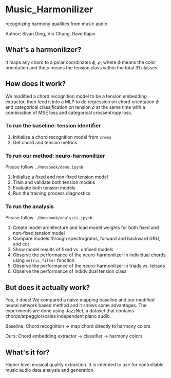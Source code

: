 # Music_Harmonilizer
recognizing harmony qualities from music audio

Author: Sivan Ding, Vio Chung, Rave Rajan

## What's a harmonilizer?
It maps any chord to a polar coordinates $\phi$, $\rho$, where $\phi$ means the color orientation and the $\rho$ means the tension class within the total 31 classes.

## How does it work?
We modified a chord recognition model to be a tension embedding extractor, then feed it into a MLP to do regression on chord 
orientation $\phi$ and categorical classification on tension $\rho$ at the same time with a combination of 
MSE loss and categorical crossentropy loss.

### To run the baseline: tension identifier
1. Initialize a chord recognition model from `crema`
2. Get chord and tension metrics

### To run our method: neuro-harmonilizer
Please follow `./Notebook/demo.ipynb`
1. Initialize a fixed and non-fixed tension model
2. Train and validate both tension models
3. Evaluate both tension models
4. Run the training process diagnostics 

### To run the analysis
Please follow `./Notebook/analysis.ipynb`
1. Create model architecture and load model weights for both fixed and non-fixed tension model
2. Compare models through spectrograms, forward and backward GRU, and cqt
3. Show model results of fixed vs. unfixed models
4. Observe the performance of the neuro-harmonilizer in individual chords using `metric_filter` function
5. Observe the performance of the neuro-harmonilizer in triads vs. tetrads
6. Observe the performance of indidvidual tension class

## But does it actually work?
Yes, it does! We compared a naive mapping baseline and our modified neural network based method and it shows some advantages.
The experiments are done using JazzNet, a dataset that contains chords/arpeggio/scales independent piano audio. 

Baseline: Chord recognition -> map chord directly to harmony colors

Ours: Chord embedding extractor -> classifier -> harmony colors

## What's it for?
Higher level musical quality extraction. It is intended to use for controllable music audio data analysis and generation.

